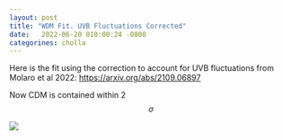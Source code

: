 ```yaml
---
layout: post
title: "WDM Fit. UVB Fluctuations Corrected"
date:   2022-06-20 010:00:24 -0800
categorines: cholla
---
```


Here is the fit using the correction to account for UVB fluctuations from Molaro et al 2022: https://arxiv.org/abs/2109.06897

Now CDM is contained within 2$$\sigma$$

<img src="{{ site.url }}assets/images/wdm_RT_corrected/corner_wdm_RT_corrected.png">

